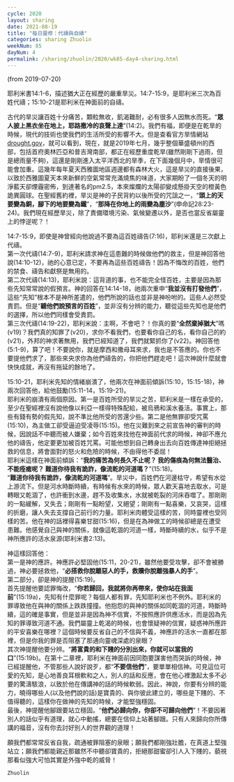```yaml
---
cycle: 2020
layout: sharing
date: 2021-08-19
title: "每日靈修：代禱與自禱"
categories: sharing Zhuolin
weekNum: 85
dayNum: 4
permalink: /sharing/zhuolin/2020/wk85-day4-sharing.html
---
```

(from 2019-07-20)

耶利米書14:1-6，描述猶大正在經歷的嚴重旱災。14:7-15:9，是耶利米三次為百姓代禱；15:10-21是耶利米在神面前的自禱。  

古代的旱災讓百姓十分痛苦，顆粒無收，飢渴難耐，必有很多人因無水而死。“**眾人披上黑衣坐在地上，耶路撒冷的哀聲上達**”(14:2)。我們有福，即便是在乾旱的時候，現代的技術也使我們的生活所受的影響不大。但是查看官方旱情網站[drought.gov](https：//www.drought.gov)，就可以看到，現在，就是2019年七月，幾乎整個華盛頓州的西部，包括首府奧林匹亞和普吉灣南部，都正在經歷重度乾旱(雖然剛剛下過雨，但是總雨量不夠)，這還是剛剛進入太平洋西北的旱季，在下面幾個月中，旱情很可能會加重。這幾年每年夏天西雅圖地區週邊都有森林大火，這是旱災的直接後果，以致於西雅圖夏天本來新鮮的空氣常常充滿燒焦的味道，大家期盼了一個冬天的明淨藍天卻煙霾密佈，到達著名的pm2.5，本來燦爛的太陽卻變成懸掛天空的橙黃色詭異圓球。在聖經舊約裡，旱災是神的子民背約以後所受的咒詛之一，“**頭上的天要變為銅，腳下的地要變為鐵**”，“**那降在你地上的雨變為塵沙**”(申命記28:23-24)。我們現在經歷旱災，除了責備環境污染、氣候變遷以外，是否也當反省屬靈上的悖逆呢？！  

14:7-15:9，即使是神曾經向他說過不要為這百姓禱告(7:16)，耶利米還是三次獻上代禱。    
第一次代禱(14:7-9)，耶利米請求神在這患難的時候做他們的救主，但是神回答他說(14:10-12)，祂的心意已定，不要再為這些百姓禱告！因為不悔改的百姓，他們的禁食、禱告和獻祭是無用的。    
第二次代禱(14:13)，耶利米說：這背道的事，也不能完全怪百姓，主要是因為那些先知常常說的假預言。神的回答在14:14-18，祂兩次重申“**我並沒有打發他們**”，這些“先知”根本不是神所差遣的，他們所說的話也並非是神吩咐的。這些人必然受責罰。但是“**聽他們說預言的百姓**”，並非沒有分辨的能力，聽從這些先知也是他們的選擇，所以他們同樣會受責罰。    
第三次代禱(14:19-22)，耶利米說：主啊，不會吧？！你真的要“**全然棄掉猶大**”嗎(v19)？我們真的知罪了(v20)，求你不看我們，也要看你自己的名，看你自己的約(v21)，外邦的神求著無用，我們已經知道了，我們就緊抓你了(v22)。神回答他(5:1-9)，算了吧！不要說你，就是摩西和撒母耳來求，我也是不答應的。你也不要提他們求了，那些來央求你為他們禱告的，你把他們趕走吧！這次神說什麼就會快快成就，再沒有拖延的餘地了。  

15:10-21，耶利米先知的情緒崩潰了，他兩次在神面前傾訴(15:10，15:15-18)，神兩次回答他，給他鼓勵(15:11-14，15:19-21)。    
耶利米的崩潰有兩個原因。第一是百姓所受的旱災之苦，耶利米是一樣在承受的，至少在聖經裡沒有說他像以利亞一樣得特殊配給，被烏鴉和溪水養活。事實上，那些有錢有勢的假先知，說不準比他所受的苦還少些。第二是他無罪卻受咒罵(15:10)，為主做工卻受逼迫受凌辱(15:15)。他在災難到來之前宣告神的審判的時候，因說話不中聽而被人嫌棄；如今百姓來找他在神面前代求的時候，神卻不應允他的禱告，他定要更加被百姓咒罵。可能他想到自己轉身出去向百姓傳達神拒絕拯救的信息，將會面對的怒火和危險的時候，不由得他不委屈！    
耶利米這樣在神面前傾訴：“**我的痛苦為何長久不止呢？ 我的傷痕為何無法醫治、不能痊癒呢？ 難道你待我有詭詐，像流乾的河道嗎？**”(15:18)。    
“**難道你待我有詭詐，像流乾的河道嗎**”。旱災中，百姓們在河邊枯守，希望有水從上游流下。但是河水時斷時續，有時候有水來的時候，眾人歡天喜地去取水，可是轉眼又乾涸了，也許衝到水邊，趕不及收集水，水就被乾裂的河床吞噬了。那剛剛的一點緩解，又失去；剛剛有一點盼望，又絕望；剛剛有一點喜樂，又哀哭，這樣的折磨，讓人失去支撐自己前行的力量。耶利米肉體受這樣的苦，同時靈裡也受同樣的苦。他在神的話裡得喜樂甘甜(15:16)，但是在為神做工的時候卻總是在遭受患難。他感覺自己與神的關係，就像這乾涸的河道一樣，時斷時續的水，似乎不是神所應許的活水泉源(耶利米書2:13)。  

神這樣回答他：    
第一是神的應許。神應許必堅固他(15:11，20-21)，雖然他要受攻擊，卻不會被勝過，神必要拯救他，“**必搭救你脫離惡人的手，救贖你脫離強暴人的手**”。    
第二部分，卻是神的提醒(15:19)。    
首先提醒他要認罪悔改，“**你若歸回，我就將你再帶來，使你站在我面前**”(15:19a)，先知有什麼罪呢？每個人都有罪，先知耶利米也不例外。耶利米的罪導致他在與神的關係上跌跌撞撞。他抱怨的與神的關係如同乾涸的河道，時斷時續，這的確是事實，但是並非是因為神不信實，不按照應許供應活水，而是因為先知的罪導致河道不通。我們屬靈上乾渴的時候，也會懷疑神的信實，疑惑神所應許的平安喜樂在哪裡？這個時候要反省自己的不信與不義，神應許的活水一直都在那裡，但是你我的罪是否阻塞了那通向靈魂深處的泉眼？    
其次神提醒他要分辨。“**將富貴的和下賤的分別出來，你就可以當我的口**”(15:19b)。在第十二章裡，耶利米在神面前因同胞要謀害他而哭訴的時候，神已經提醒他，不管那些人說好說歹，都“**不要信他們**”，要單單相信神。可見這位可愛的先知，是心地善良耳根軟和之人，別人的話和反應，會在他心裡激起太多不必要的驚濤駭浪，以致於他在傳講神的話的時候軟弱。因此，神說，你要有分辨的能力，曉得哪些人(以及他們說的話)是寶貴的、與你彼此建立的，哪些是下賤的、不值得聽的，這樣你在做神的先知的時候，才能堅強穩固。    
最後，神提醒他腳跟要站立穩固。“**他們必歸向你，你卻不可歸向他們**”！不要因著別人的話似乎有道理，就心中動搖，總要在信仰上站著腳跟。只有人來歸向你所傳講的福音，沒有你去討好別人的世界觀的道理！  

願我們都常常反省自我，疏通被罪阻塞的泉眼；願我們都剛強壯膽，在真道上堅強站立；願我們都能親近那雖然不中聽卻寶貴的，拒絕那甜蜜卻引人入下賤的，藐視那看似強大可怕其實是外強中乾的威脅！  

`Zhuolin`  
